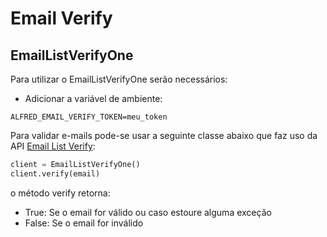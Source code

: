 # Email Verify 

## EmailListVerifyOne

Para utilizar o EmailListVerifyOne serão necessários:
- Adicionar a variável de ambiente:
```
ALFRED_EMAIL_VERIFY_TOKEN=meu_token
```

Para validar e-mails pode-se usar a seguinte classe abaixo que faz uso da API [Email List Verify](https://www.emaillistverify.com):

```python
client = EmailListVerifyOne()
client.verify(email)
```
o método verify retorna:
- True:
    Se o email for válido ou caso estoure alguma exceção 
- False:
    Se o email for inválido

